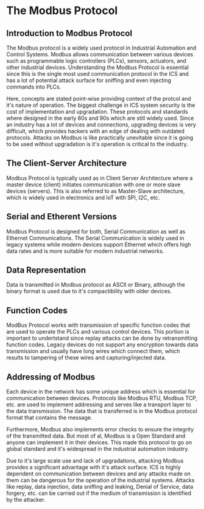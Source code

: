 # The Modbus Protocol 

## Introduction to Modbus Protocol 

The Modbus protocol is a widely used protocol in Industrial Automation and Control Systems. Modbus allows communication between various devices such as programmable logic controllers (PLCs), sensors, actuators, and other industrial devices. Understanding the Modbus Protocol is essential since this is the single most used communication protocol in the ICS and has a lot of potential attack surface for sniffing and even injecting commands into PLCs.

Here, concepts are stated point-wise providing context of the protcol and it's nature of operation. The biggest challenge in ICS system security is the cost of implementation and upgradation. These protocols and standards where designed in the early 80s and 90s which are still widely used. Since an industry has a lot of devices and connections, upgrading devices is very difficult, which provides hackers with an edge of dealing with outdated protocols. Attacks on Modbus is like practically unevitable since it is going to be used without upgradation is it's operation is critical to the industry. 

## The Client-Server Architecture

Modbus Protocol is typically used as in Client Server Architecture where a master device (client) initiates communication with one or more slave devices (servers). This is also referred to as Master-Slave architecture, which is widely used in electronics and IoT with SPI, I2C, etc. 

## Serial and Etherent Versions

Modbus Protocol is designed for both, Serial Communication as well as Ethernet Communications. The Serial Communication is widely used in legacy systems while modern devices support Ethernet which offers high data rates and is more suitable for modern industrial networks. 

## Data Representation 

Data is transmitted in Modbus protocol as ASCII or Binary, although the binary format is used due to it's compactibility with older devices. 

## Function Codes 

 ModBus Protocol works with transmission of specific function codes that are used to operate the PLCs and various control devices. This portion is important to undertstand since replay attacks can be done by retransmitting function codes. Legacy devices do not support any encryption towards data transmission and usually have long wires which connect them, which results to tampering of these wires and capturing/injected data. 

 ## Addressing of Modbus 

Each device in the network has some unique address which is essential for communication between devices. Protocols like Modbus RTU, Modbus TCP, etc. are used to implement addressing and serves like a transport layer to the data transmission. The data that is transferred is in the Modbus protocol format that contains the message.

Furthermore, Modbus also implements error checks to ensure the integrity of the transmitted data. But most of al, Modbus is a Open Standard and anyone can implement it in their devices. This made this protocol to go on global standard and it's widespread in the industrial automation industry. 

Due to it's large scale use and lack of upgradations, attacking Modbus provides a significant advantage with it's attack surface. ICS is highly dependent on communication between devices and any attacks made on them can be dangerous for the operation of the industrial systems. Attacks like replay, data injection, data sniffing and leaking, Denial of Service, data forgery, etc. can be carried out if the medium of transmission is identified by the attacker. 

